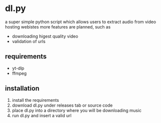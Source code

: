 # dl.py

a super simple python script which allows users to extract audio from video hosting webistes
more features are planned, such as
- downloading higest quality video
- validation of urls

## requirements
- yt-dlp
- ffmpeg

## installation
1. install the requirements
2. download dl.py under releases tab or source code
3. place dl.py into a directory where you will be downloading music
4. run dl.py and insert a valid url
